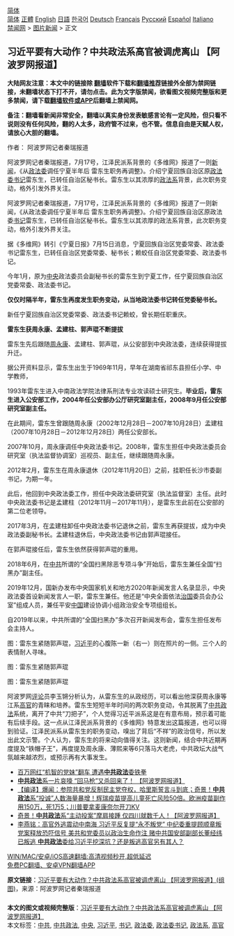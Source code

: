  <!-- 面包屑导航 --> <div class="breadcrumb"><!-- GTranslate: https://gtranslate.io/ -->  <div class="switcher notranslate">  <div class="selected">  <a href="#" onclick="return false;"> 简体</a>  </div>  <div class="option">  <a href="https://www.bannedbook.org" onclick="doGTranslate('zh-CN|zh-CN');jQuery('div.switcher div.selected a').html(jQuery(this).html());return false;" title="简体中文" class="nturl selected"> 简体</a>  <a href="https://www.bannedbook.org/zh-tw/" onclick="doGTranslate('zh-CN|zh-TW');jQuery('div.switcher div.selected a').html(jQuery(this).html());return false;" title="繁體中文" class="nturl"> 正體</a>  <a href="https://www.bannedbook.org/en/" onclick="doGTranslate('zh-CN|en');jQuery('div.switcher div.selected a').html(jQuery(this).html());return false;" title="English" class="nturl"> English</a>  <a href="https://www.bannedbook.org/ja/" onclick="doGTranslate('zh-CN|ja');jQuery('div.switcher div.selected a').html(jQuery(this).html());return false;" title="日本語" class="nturl"> 日語</a>  <a href="https://www.bannedbook.org/ko/" onclick="doGTranslate('zh-CN|ko');jQuery('div.switcher div.selected a').html(jQuery(this).html());return false;" title="한국어" class="nturl"> 한국어</a>  <a href="https://www.bannedbook.org/de/" onclick="doGTranslate('zh-CN|de');jQuery('div.switcher div.selected a').html(jQuery(this).html());return false;" title="Deutsch" class="nturl"> Deutsch</a>  <a href="https://www.bannedbook.org/fr/" onclick="doGTranslate('zh-CN|fr');jQuery('div.switcher div.selected a').html(jQuery(this).html());return false;" title="Français" class="nturl"> Français</a>  <a href="https://www.bannedbook.org/ru/" onclick="doGTranslate('zh-CN|ru');jQuery('div.switcher div.selected a').html(jQuery(this).html());return false;" title="Русский" class="nturl"> Русский</a>  <a href="https://www.bannedbook.org/es/" onclick="doGTranslate('zh-CN|es');jQuery('div.switcher div.selected a').html(jQuery(this).html());return false;" title="Español" class="nturl"> Español</a>  <a href="https://www.bannedbook.org/it/" onclick="doGTranslate('zh-CN|it');jQuery('div.switcher div.selected a').html(jQuery(this).html());return false;" title="Italiano" class="nturl"> Italiano</a>  </div>  </div>      <div class='breadcrumb-sub'><!-- Breadcrumb NavXT 6.3.0 --> <a href="https://www.bannedbook.org/" class="home">禁闻网</a> &gt; <a href="https://www.bannedbook.org/bnews/topimagenews/" class="category">图片新闻</a> &gt; 正文</div></div><h2>习近平要有大动作？中共政法系高官被调虎离山 【阿波罗网报道】</h2> <p class="notice"><b>大陆网友注意：本文中的链接除 <a href="https://github.com/bannedbook/fanqiang" >翻墙</a>软件下载和<a href="https://github.com/killgcd/justmysocks/blob/master/README.md">翻墙推荐</a>链接外全部为禁网链接，未翻墙状态下打不开，请勿点击。此为文字版禁闻，欲看图文视频完整版和更多禁闻，请下载<a href="https://github.com/bannedbook/fanqiang">翻墙软件或APP</a>后翻墙上禁闻网。</p><p>备注：翻墙看新闻非常安全，翻墙以真实身份发表敏感言论有一定风险，但只看不说则没有任何风险，翻的人太多，政府管不过来，也不管。信息自由是天赋人权，请放心大胆的翻墙。</b></p>  <div class="entry"> <p>作者： 阿波罗网记者秦瑞报道</p> <p id="summary">阿波罗网记者秦瑞报道，7月17号，江泽民派系背景的《多维网》报道了一则<span class='wp_keywordlink_affiliate'><a href="https://www.bannedbook.org/" title="新闻">新闻</a></span>，《从<a href="https://www.bannedbook.org/bnews/tag/%e6%94%bf%e6%b3%95%e5%a7%94/" class="st_tag internal_tag" rel="tag" title="标签 政法委 下的日志">政法委</a>调任宁夏半年后 雷东生职务再调整》。介绍宁夏回族自治区原<a href="https://www.bannedbook.org/bnews/tag/%e6%94%bf%e6%b3%95%e5%a7%94%e4%b9%a6%e8%ae%b0/" class="st_tag internal_tag" rel="tag" title="标签 政法委书记 下的日志">政法委书记</a>雷东生，已转任自治区秘书长。雷东生以其浓厚的<a href="https://www.bannedbook.org/bnews/tag/%E6%94%BF%E6%B3%95%E7%B3%BB/" class="st_tag internal_tag" rel="tag" title="标签 政法系 下的日志">政法系</a>背景，此次职务变动，格外引发外界关注。</p> <p>阿波罗网记者秦瑞报道，7月17号，江泽民派系背景的《多维网》报道了一则新闻，《从政法委调任宁夏半年后 雷东生职务再调整》。介绍宁夏回族自治区原政法委<a href="https://www.bannedbook.org/bnews/tag/%e4%b9%a6%e8%ae%b0/" class="st_tag internal_tag" rel="tag" title="标签 书记 下的日志">书记</a>雷东生，已转任自治区秘书长。雷东生以其浓厚的政法系背景，此次职务变动，格外引发外界关注。</p> <p>据《多维网》转引《宁夏日报》7月15日消息，宁夏回族自治区党委常委、政法委书记雷东生，已转任自治区党委常委、秘书长；赖蛟任自治区党委常委、政法委书记。</p> <p>今年1月，原为<a href="https://www.bannedbook.org/bnews/tag/%E4%B8%AD%E5%A4%AE/" class="st_tag internal_tag" rel="tag" title="标签 中央 下的日志">中央</a>政法委员会副秘书长的雷东生到宁夏工作，任宁夏回族自治区党委常委、政法委书记。</p> <p><strong>仅仅时隔半年，雷东生再度发生职务变动，从当地政法委书记转任党委秘书长。</strong></p>  <p>新任宁夏回族自治区党委常委、政法委书记赖蛟，曾长期任职重庆。</p> <p><strong>雷东生获周永康、孟建柱、郭声琨不断提拔</strong></p> <p>雷东生先后跟随<span class='wp_keywordlink'><a href="https://www.bannedbook.org/forum2/topic2891.html" title="《周永康其人》《周永康传》" target="_blank">周永康</a></span>、孟建柱、郭声琨，从公安部到中央政法委，连续获得提拔升迁。</p> <p>据公开资料显示，雷东生出生于1969年11月，早年在湖南省祁东县担任小学、中学教师，</p> <p>1993年雷东生进入中南政法学院法律系刑法专业攻读硕士研究生。<strong>毕业后，雷东生进入公安部工作，2004年任公安部办公厅研究室副主任，2008年9月任公安部研究室副主任。</strong></p> <p>在此期间，雷东生曾跟随周永康（2002年12月28日－2007年10月28日）孟建柱（2007年10月28日－2012年12月28日）两任公安部长。</p>  <p>2007年10月，周永康调任中央政法委书记。2008年，雷东生担任中央政法委员会研究室（执法监督协调室）巡视员、副主任，继续跟随周永康。</p> <p>2012年2月，雷东生在周永康退休（2012年11月20日）之前，挂职任长沙市委副书记，为期一年。</p> <p>此后，他回到中央政法委工作，担任中央政法委研究室（执法监督室）主任。此时中央政法委书记是孟建柱（2012年11月－2017年11月），是雷东生此前在公安部的第二位老领导。</p> <p>2017年3月，在孟建柱卸任中央政法委书记退休之前，雷东生再获提拔，成为中央政法委副秘书长。孟建柱退休后，中央政法委书记由郭声琨接任。</p> <p>在郭声琨接任后，雷东生依然获得郭声琨的重用。</p> <p>2018年6月，在<a href="https://www.bannedbook.org/bnews/tag/%e4%b8%ad%e5%85%b1/" class="st_tag internal_tag" rel="tag" title="标签 中共 下的日志">中共</a>所谓的“全国扫黑除恶专项斗争”开始后，雷东生兼任全国“扫黑办”副主任。</p>  <p>2019年12月，国新办发布中央国家机关和地方2020年新闻发言人名录显示，中央政法委首设新闻发言人一职，雷东生兼任。他还是“中央全面依法<span class='wp_keywordlink'><a href="https://www.bannedbook.org/forum24/topic8925.html" title="《治国大道》" target="_blank">治国</a></span>委员会办公室”组成人员，兼任平安<span class='wp_keywordlink_affiliate'><a href="https://www.bannedbook.org/" title="中国" target="_blank">中国</a></span>建设协调小组政治安全专项组组长。</p> <p>自2019年以来，中共所谓的“全国扫黑办”多次召开新闻发布会，雷东生担任发布会主持人。</p> <p>图：雷东生紧随郭声琨，<a href="https://www.bannedbook.org/bnews/tag/%e4%b9%a0%e8%bf%91%e5%b9%b3/" class="st_tag internal_tag" rel="tag" title="标签 习近平 下的日志">习近平</a>的心腹陈一新（右一）则在照片的一侧。三个人的表情耐人寻味。</p> <p>图：雷东生紧随郭声琨</p> <p>图：雷东生紧随郭声琨</p> <p>阿波罗网<span class='wp_keywordlink_affiliate'><a href="https://www.bannedbook.org/bnews/comments/" title="新闻评论" target="_blank">评论</a></span>员李玉锵分析认为，从雷东生的从政经历，可以看出他深获周永康等江系<a href="https://www.bannedbook.org/bnews/tag/%E9%AB%98%E5%AE%98/" class="st_tag internal_tag" rel="tag" title="标签 高官 下的日志">高官</a>的青睐和培养。雷东生短短半年时间的两次职务变动，令其脱离了<a href="https://www.bannedbook.org/bnews/tag/%E4%B8%AD%E5%85%B1%E6%94%BF%E6%B3%95/" class="st_tag internal_tag" rel="tag" title="标签 中共政法 下的日志">中共政法</a>系统，离开了中共“刀把子”，个人觉得习近平派系这是在有意布局，预示着可能有后续手段。这一点从江泽民派系背景的《多维网》特意发出这篇报道，也可以得到验证。江泽民派系从雷东生的职务变动，嗅出了背后“不祥”的政治信号，所以发出此文示警。个人认为，雷东生的将来动向值得关注。这则新闻，结合中共近期再度提及“铁帽子王”，再度提及周永康、薄熙来等6只落马大老虎，中共政坛大战气氛越来越浓烈，或预示再有大事发生。</p>  <ul class='op-related-articles' title='相关阅读'> <li><a href='https://www.bannedbook.org/bnews/comments/20210706/1581461.html' target='_blank'>百万网红“机智的党妹”翻车 遭遇<b>中共政法</b>委铁拳</a></li> <li><a href='https://www.bannedbook.org/bnews/topimagenews/20210626/1574848.html' target='_blank'><b>中共政法</b>系一片哀嚎 “回马枪”又杀回来了！ 【阿波罗网报道】</a></li> <li><a href='https://www.bannedbook.org/bnews/bannedvideo/20210624/1573017.html' target='_blank'>【编译】爆闻：参院共和党反制民主党夺权，哈里斯誓言斗到底；奇景！<b>中共政法</b>系“投诚”人数海量暴增！辉瑞疫苗提高儿童死亡风险50倍。欧洲疫苗副作用150万，死1万5；川普要拿麦康奈尔开刀KV</a></li> <li><a href='https://www.bannedbook.org/bnews/topimagenews/20210623/1572594.html' target='_blank'>奇景！<b>中共政法</b>系“主动投案”摩肩接踵 仅四川就数千人！【阿波罗网报道】</a></li> <li><a href='https://www.bannedbook.org/bnews/comments/20210621/1571044.html' target='_blank'>李燕铭：高官外逃震动中南海 习近平反复提“永不叛党” 中纪委重提顾顺章叛党案释放恐吓信号 美共和党委员以政治生命作注 赌中共国安部副部长董经纬已叛逃 <b>中共政法</b>委给习近平挖深坑？还是叛逃高官另有其人？</a></li> </ul> <p class="texttj"> <a href="https://github.com/bannedbook/fanqiang/wiki/V2ray%E6%9C%BA%E5%9C%BA" target="_blank">WIN/MAC/安卓/iOS高速翻墙:高清视频秒开,超低延迟</a><br/> <a href="https://github.com/bannedbook/fanqiang/wiki/%E7%A6%81%E9%97%BB%E7%BD%91%E5%AE%89%E5%8D%93%E7%BF%BB%E5%A2%99%E6%96%B0%E9%97%BBAPP" target="_blank">免费PC翻墙、安卓VPN翻墙APP</a></p><p> <b>原文链接</b>：<a class="src_link" href="https://www.aboluowang.com/2021/0717/1620372.html" target="_blank">习近平要有大动作？中共政法系高官被调虎离山 【阿波罗网报道】(组图)</a>，来源：阿波罗网记者秦瑞报道 </p><a name='sharetosocial'></a>  <div style="margin-bottom:5px;padding-bottom:5px;clear:both"> <div id="archive-pix-1" class="banner-ads"> <!-- AuctionX Display platform tag START --> <div id="26318x728x90x621x_ADSLOT2" clicktrack="%%CLICK_URL_ESC%%"></div> <!-- AuctionX Display platform tag END --> </div> <div id="archive-pix-2" class="banner-ads"> <!-- AuctionX Display platform tag START --> <div id="26315x300x250x621x_ADSLOT2" clicktrack="%%CLICK_URL_ESC%%"></div> <!-- AuctionX Display platform tag END --> </div> </div>    <div id="archive-pix-1" class="banner-ads"> <!-- AuctionX Display platform tag START --> <div id="26318x728x90x621x_ADSLOT3" clicktrack="%%CLICK_URL_ESC%%"></div> <!-- AuctionX Display platform tag END --> </div> <div><b>本文的图文或视频完整版</b>：<a href='https://www.bannedbook.org/bnews/topimagenews/20210717/1588988.html'>习近平要有大动作？中共政法系高官被调虎离山 【阿波罗网报道】</a></div>  </div><!--END ENTRY--> <div class="postfooter"> <div>本文标签：<a href="https://www.bannedbook.org/bnews/tag/%e4%b8%ad%e5%85%b1/" rel="tag">中共</a>, <a href="https://www.bannedbook.org/bnews/tag/%E4%B8%AD%E5%85%B1%E6%94%BF%E6%B3%95/" rel="tag">中共政法</a>, <a href="https://www.bannedbook.org/bnews/tag/%E4%B8%AD%E5%A4%AE/" rel="tag">中央</a>, <a href="https://www.bannedbook.org/bnews/tag/%e4%b9%a0%e8%bf%91%e5%b9%b3/" rel="tag">习近平</a>, <a href="https://www.bannedbook.org/bnews/tag/%e4%b9%a6%e8%ae%b0/" rel="tag">书记</a>, <a href="https://www.bannedbook.org/bnews/tag/%e6%94%bf%e6%b3%95%e5%a7%94/" rel="tag">政法委</a>, <a href="https://www.bannedbook.org/bnews/tag/%e6%94%bf%e6%b3%95%e5%a7%94%e4%b9%a6%e8%ae%b0/" rel="tag">政法委书记</a>, <a href="https://www.bannedbook.org/bnews/tag/%E6%94%BF%E6%B3%95%E7%B3%BB/" rel="tag">政法系</a>, <a href="https://www.bannedbook.org/bnews/tag/%E9%AB%98%E5%AE%98/" rel="tag">高官</a></div>  </div><!--END POSTFOOTER--> 